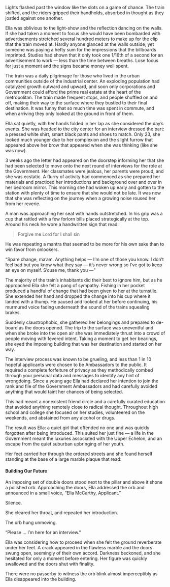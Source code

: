 Lights flashed past the window like the slots on a game of chance. The train shifted, and the riders gripped their handholds, absorbed in thought as they jostled against one another. 

Ella was oblivious to the light-show and the reflection dancing on the walls. If she had taken a moment to focus she would have been bombarded with advertisements stretched several hundred meters to make up for the clip that the train moved at. Hardly anyone glanced at the walls outside, yet someone was paying a hefty sum for the impressions that the billboards imprinted. Studies had shown that it only took one 1/16th of a second for an advertisement to work — less than the time between breaths. Lose focus for just a moment and the signs became money well spent. 

The train was a daily pilgrimage for those who lived in the urban communities outside of the industrial center. An exploding population had catalyzed growth outward and upward, and soon only corporations and Government could afford the prime real estate at the heart of the metropolitan. The train made frequent stops, and people shuffled on and off, making their way to the surface where they bustled to their final destination. It was funny that so much time was spent in commute, and when arriving they only looked at the ground in front of them. 

Ella sat quietly, with her hands folded in her lap as she considered the day’s events. She was headed to the city center for an interview dressed the part: a pressed white shirt, smart black pants and shoes to match. Only 23, she looked much younger due to her complexion and the slight furrow that appeared above her brow that appeared when she was thinking (like she was now). 

3 weeks ago the letter had appeared on the doorstep informing her that she had been selected to move onto the next round of interviews for the role at the Government. Her classmates were jealous, her parents were proud, and she was ecstatic. A flurry of activity had commenced as she prepared her materials and practiced her introductions and background over and over in her bedroom mirror. This morning she had woken up early and gotten to the station with plenty of time to ensure that she would not be late. It was now that she was reflecting on the journey when a growing noise roused her from her reverie.

A man was approaching her seat with hands outstretched. In his grip was a cup that rattled with a few forlorn bills placed strategically at the top. Around his neck he wore a handwritten sign that read:

> Forgive me Lord for I shall sin

He was repeating a mantra that seemed to be more for his own sake than to win favor from onlookers. 

“Spare change, ma’am. Anything helps — I’m one of those you know. I don’t feel bad but you know what they say — it’s never wrong so I’ve got to keep an eye on myself. S’cuse me, thank you —”

The majority of the train’s inhabitants did their best to ignore him, but as he approached Ella she felt a pang of sympathy. Fishing in her pocket produced a handful of change that had been given to her at the turnstile. She extended her hand and dropped the change into his cup where it landed with a thump. He paused and looked at her before continuing, his murmured voice fading underneath the sound of the trains squealing brakes. 

Suddenly claustrophobic, she gathered her belongings and prepared to de-board as the doors opened. The trip to the surface was uneventful and when she broke into the open air she was immediately thrust into a crowd of people moving with fevered intent. Taking a moment to get her bearings, she eyed the imposing building that was her destination and started on her way. 

The interview process was known to be grueling, and less than 1 in 10 hopeful applicants were chosen to be Ambassadors to the public. It required a complete forfeiture of privacy as they methodically combed through your personal data and messages to identify any hint of wrongdoing. Since a young age Ella had declared her intention to join the rank and file of the Government Ambassadors and had carefully avoided anything that would taint her chances of being selected. 

This had meant a nonexistent friend circle and a carefully curated education that avoided anything remotely close to radical thought. Throughout high school and college she focused on her studies, volunteered on the weekends, and abstained from any alcohol or drugs. 

The result was Ella: a quiet girl that offended no one and was quickly forgotten after being introduced. This suited her just fine — a life in the Government meant the luxuries associated with the Upper Echelon, and an escape from the quiet suburban upbringing of her youth. 

Her feet carried her through the ordered streets and she found herself standing at the base of a large marble plaque that read: 

#### Building Our Future

An imposing set of double doors stood next to the pillar and above it shone a polished orb. Approaching the doors, Ella addressed the orb and announced in a small voice, “Ella McCarthy, Applicant.”

Silence. 

She cleared her throat, and repeated her introduction. 

The orb hung unmoving. 

“Please … I’m here for an interview.”

Ella was considering how to proceed when she felt the ground reverberate under her feet. A crack appeared in the flawless marble and the doors swung open, seemingly of their own accord. Darkness beckoned, and she hesitated for only a moment before entering. Her figure was quickly swallowed and the doors shut with finality. 

There were no passerby to witness the orb blink almost imperceptibly as Ella disappeared into the building.
